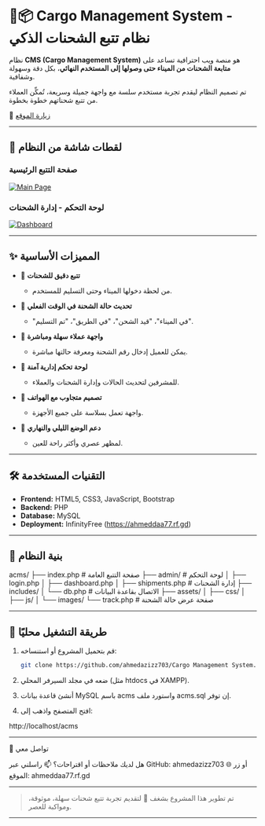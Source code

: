 
# 🚚📦 Cargo Management System - نظام تتبع الشحنات الذكي

نظام **CMS (Cargo Management System)** هو منصة ويب احترافية تساعد على **متابعة الشحنات من الميناء حتى وصولها إلى المستخدم النهائي**، بكل دقة وسهولة وشفافية.

تم تصميم النظام ليقدم تجربة مستخدم سلسة مع واجهة جميلة وسريعة، تُمكِّن العملاء من تتبع شحناتهم خطوة بخطوة.

🔗 [زيارة الموقع](https://ahmeddaa77.rf.gd/acms)

---

## 📸 لقطات شاشة من النظام

### صفحة التتبع الرئيسية
[![Main Page](https://i.postimg.cc/52yWQxf3/image.png)](https://postimg.cc/N53zWv99)

### لوحة التحكم - إدارة الشحنات
[![Dashboard](https://i.postimg.cc/j5Vp1PPg/image.png)](https://postimg.cc/FfZCdfP3)

---

## ✨ المميزات الأساسية

- 🚢 **تتبع دقيق للشحنات**
  - من لحظة دخولها الميناء وحتى التسليم للمستخدم.
  
- 🧭 **تحديث حالة الشحنة في الوقت الفعلي**
  - "في الميناء"، "قيد الشحن"، "في الطريق"، "تم التسليم".

- 🧾 **واجهة عملاء سهلة ومباشرة**
  - يمكن للعميل إدخال رقم الشحنة ومعرفة حالتها مباشرة.

- 🔐 **لوحة تحكم إدارية آمنة**
  - للمشرفين لتحديث الحالات وإدارة الشحنات والعملاء.

- 📱 **تصميم متجاوب مع الهواتف**
  - واجهة تعمل بسلاسة على جميع الأجهزة.

- 🌙 **دعم الوضع الليلي والنهاري**
  - لمظهر عصري وأكثر راحة للعين.

---

## 🛠️ التقنيات المستخدمة

- **Frontend:** HTML5, CSS3, JavaScript, Bootstrap  
- **Backend:** PHP  
- **Database:** MySQL  
- **Deployment:** InfinityFree (https://ahmeddaa77.rf.gd)

---

## 🧩 بنية النظام

acms/ ├── index.php             # صفحة التتبع العامة ├── admin/                # لوحة التحكم │   ├── login.php │   ├── dashboard.php │   ├── shipments.php     # إدارة الشحنات ├── includes/ │   └── db.php            # الاتصال بقاعدة البيانات ├── assets/ │   ├── css/ │   ├── js/ │   └── images/ └── track.php             # صفحة عرض حالة الشحنة

---

## 🚀 طريقة التشغيل محليًا

1. قم بتحميل المشروع أو استنساخه:
   ```bash
   git clone https://github.com/ahmedazizz703/Cargo Management System.git

2. ضعه في مجلد السيرفر المحلي (مثل htdocs في XAMPP).

3. أنشئ قاعدة بيانات MySQL باسم acms واستورد ملف acms.sql إن توفر.

4. افتح المتصفح واذهب إلى:

http://localhost/acms

---

💬 تواصل معي

هل لديك ملاحظات أو اقتراحات؟
📫 راسلني عبر GitHub: ahmedazizz703
🌐 أو زر الموقع: ahmeddaa77.rf.gd

---

> تم تطوير هذا المشروع بشغف 💙 لتقديم تجربة تتبع شحنات سهلة، موثوقة، ومواكبة للعصر.

---
